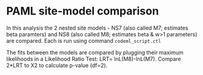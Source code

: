 # PAML site-model comparison

In this analysis the 2 nested site models - NS7 (also called M7; estimates beta paramters) and NS8 (also called M8; estimates beta & w>1 parameters) are compared.
Each is run using command `codeml_script.ctl`

The fits between the models are compared by plugging their maximum likelihoods in a Likelihood Ratio Test: LRT= lnL(M8)-lnL(M7). 
Compare 2*LRT to Χ2 to calculate p-value (df=2).
